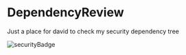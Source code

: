 # DependencyReview
Just a place for david to check my security dependency tree

![securityBadge]

[securityBadge]: https://david-dm.org/ZachMayer35/DependencyReview.png "Dependency Security Badge"
